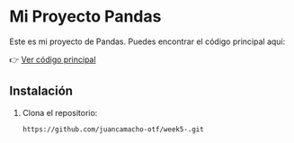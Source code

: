 # Mi Proyecto Pandas

Este es mi proyecto de Pandas. Puedes encontrar el código principal aquí:

👉 [Ver código principal](https://github.com/juancamacho-otf/week5-/blob/master/Week5.ipynb)

## Instalación

1. Clona el repositorio:

   ```sh
   https://github.com/juancamacho-otf/week5-.git
